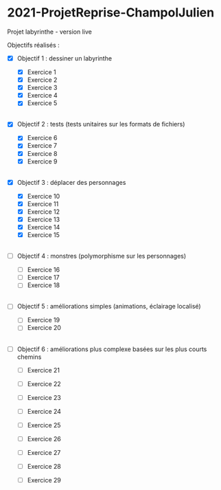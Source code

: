 # 2021-ProjetReprise-ChampolJulien

Projet labyrinthe - version live

Objectifs réalisés :

- [X] Objectif 1 : dessiner un labyrinthe

    - [X] Exercice 1
    - [X] Exercice 2
    - [X] Exercice 3
    - [X] Exercice 4 
    - [X] Exercice 5  
  <br/>

- [X] Objectif 2 : tests (tests unitaires sur les formats de fichiers)
  
    - [X] Exercice 6
    - [X] Exercice 7
    - [X] Exercice 8
    - [X] Exercice 9  
  <br/> 

- [X] Objectif 3 : déplacer des personnages
  
    - [X] Exercice 10
    - [X] Exercice 11
    - [X] Exercice 12
    - [X] Exercice 13
    - [X] Exercice 14
    - [X] Exercice 15  
  <br/>

- [ ] Objectif 4 : monstres (polymorphisme sur les personnages)
  
  - [ ] Exercice 16
  - [ ] Exercice 17
  - [ ] Exercice 18  
  <br/>

- [ ] Objectif 5 : améliorations simples (animations, éclairage localisé)
  
  - [ ] Exercice 19
  - [ ] Exercice 20  
  <br/>

- [ ] Objectif 6 : améliorations plus complexe basées sur les plus courts chemins

    - [ ] Exercice 21
    - [ ] Exercice 22
    - [ ] Exercice 23
    - [ ] Exercice 24
    - [ ] Exercice 25
    - [ ] Exercice 26
    - [ ] Exercice 27
    - [ ] Exercice 28
    - [ ] Exercice 29   
  